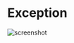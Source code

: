 # Exception

![screenshot](https://img.alicdn.com/imgextra/i4/O1CN01Y5j3T61pouZg8guPx_!!6000000005408-2-tps-376-515.png)